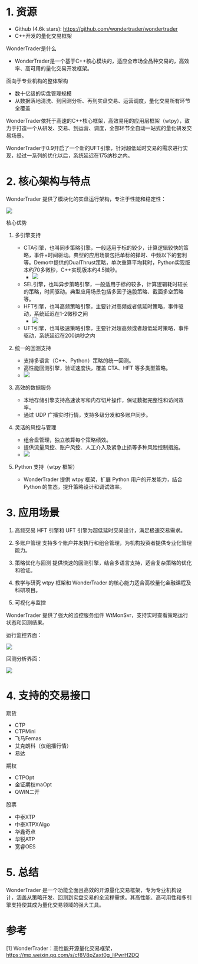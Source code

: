 # 1. 资源

- Github (4.6k stars): https://github.com/wondertrader/wondertrader
- C++开发的量化交易框架

WonderTrader是什么
- WonderTrader是一个基于C++核心模块的，适应全市场全品种交易的，高效率、高可用的量化交易开发框架。

面向于专业机构的整体架构
- 数十亿级的实盘管理规模
- 从数据落地清洗、到回测分析、再到实盘交易、运营调度，量化交易所有环节全覆盖

WonderTrader依托于高速的C++核心框架，高效易用的应用层框架（wtpy），致力于打造一个从研发、交易、到运营、调度，全部环节全自动一站式的量化研发交易场景。

WonderTrader于0.9开启了一个新的UFT引擎，针对超低延时交易的需求进行实现，经过一系列的优化以后，系统延迟在175纳秒之内。

# 2. 核心架构与特点

WonderTrader 提供了模块化的实盘运行架构，专注于性能和稳定性：

![](.01_WonderTrader_images/实盘架构.png)

核心优势

1. 多引擎支持
   - CTA引擎，也叫同步策略引擎，一般适用于标的较少，计算逻辑较快的策略，事件+时间驱动。典型的应用场景包括单标的择时、中频以下的套利等。Demo中提供的DualThrust策略，单次重算平均耗时，Python实现版本约70多微秒，C++实现版本约4.5微秒。
     - ![](.01_WonderTrader_images/CTA实盘流程.png)
   - SEL引擎，也叫异步策略引擎，一般适用于标的较多，计算逻辑耗时较长的策略，时间驱动。典型应用场景包括多因子选股策略、截面多空策略等。
   - HFT引擎，也叫高频策略引擎，主要针对高频或者低延时策略，事件驱动，系统延迟在1-2微秒之间
     - ![](.01_WonderTrader_images/HFT策略流程.png)
   - UFT引擎，也叫极速策略引擎，主要针对超高频或者超低延时策略，事件驱动，系统延迟在200纳秒之内

2. 统一的回测支持
   - 支持多语言（C++、Python）策略的统一回测。
   - 高性能回测引擎，验证速度快，覆盖 CTA、HFT 等多类型策略。
   - ![](.01_WonderTrader_images/回测架构.png)

3. 高效的数据服务
   - 本地存储引擎支持高速读写和内存切片操作，保证数据完整性和访问效率。
   - 通过 UDP 广播实时行情，支持多级分发和多账户同步。

4. 灵活的风控与管理
   - 组合盘管理，独立核算每个策略绩效。
   - 提供流量风控、账户风控、人工介入及紧急止损等多种风险控制措施。
   - ![](.01_WonderTrader_images/风控.png)

5. Python 支持（wtpy 框架）
   - WonderTrader 提供 wtpy 框架，扩展 Python 用户的开发能力，结合 Python 的生态，提升策略设计和调试效率。

# 3. 应用场景
1. 高频交易
   HFT 引擎和 UFT 引擎为超低延时交易设计，满足极速交易需求。
2. 多账户管理 
   支持多个账户并发执行和组合管理，为机构投资者提供专业化管理能力。
3. 策略优化与回测
   提供快速的回测引擎，结合多语言支持，适合复杂策略的优化和验证。
4. 教学与研究
   wtpy 框架和 WonderTrader 的核心能力适合高校量化金融课程及科研项目。

5. 可视化与监控

WonderTrader 提供了强大的监控服务组件 WtMonSvr，支持实时查看策略运行状态和回测结果。

运行监控界面：

![](.01_WonderTrader_images/运行监控界面.png)

回测分析界面：

![](.01_WonderTrader_images/回测界面.png)

# 4. 支持的交易接口

期货
- CTP
- CTPMini
- 飞马Femas
- 艾克朗科（仅组播行情）
- 易达

期权
- CTPOpt
- 金证期权maOpt
- QWIN二开

股票
- 中泰XTP
- 中泰XTPXAlgo
- 华鑫奇点
- 华锐ATP
- 宽睿OES

# 5. 总结

WonderTrader 是一个功能全面且高效的开源量化交易框架，专为专业机构设计，涵盖从策略开发、回测到实盘交易的全流程需求。其高性能、高可用性和多引擎支持使其成为量化交易领域的强大工具。

# 参考

[1] WonderTrader：高性能开源量化交易框架，https://mp.weixin.qq.com/s/cf8V8pZaxt0g_IiPwrH2DQ
